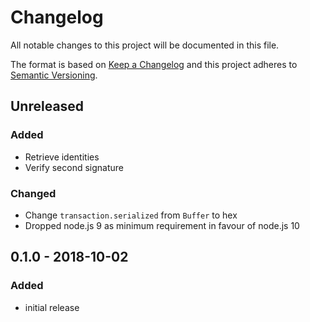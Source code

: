 # Changelog

All notable changes to this project will be documented in this file.

The format is based on [Keep a Changelog](http://keepachangelog.com/en/1.0.0/)
and this project adheres to [Semantic Versioning](http://semver.org/spec/v2.0.0.html).

## Unreleased

### Added

- Retrieve identities
- Verify second signature

### Changed

- Change `transaction.serialized` from `Buffer` to hex
- Dropped node.js 9 as minimum requirement in favour of node.js 10

## 0.1.0 - 2018-10-02

### Added

- initial release
